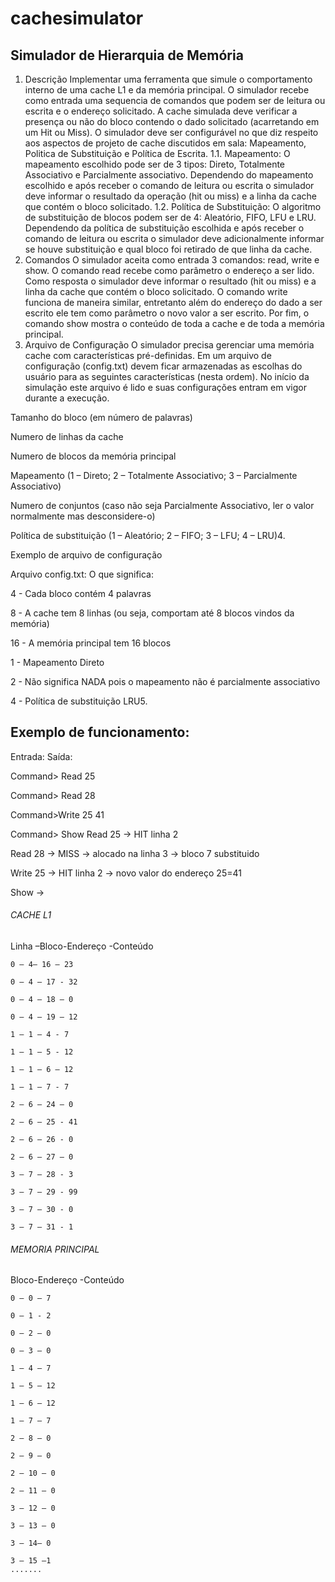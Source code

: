 # cachesimulator
## Simulador de Hierarquia de Memória
1. Descrição
Implementar uma ferramenta que simule o comportamento interno de uma cache L1 e da memória
principal. O simulador recebe como entrada uma sequencia de comandos que podem ser de leitura ou
escrita e o endereço solicitado. A cache simulada deve verificar a presença ou não do bloco contendo o
dado solicitado (acarretando em um Hit ou Miss). O simulador deve ser configurável no que diz respeito
aos aspectos de projeto de cache discutidos em sala: Mapeamento, Politica de Substituição e Política de
Escrita.
1.1. Mapeamento:
O mapeamento escolhido pode ser de 3 tipos: Direto, Totalmente Associativo e Parcialmente
associativo. Dependendo do mapeamento escolhido e após receber o comando de leitura ou escrita o
simulador deve informar o resultado da operação (hit ou miss) e a linha da cache que contém o bloco
solicitado.
1.2. Política de Substituição:
O algoritmo de substituição de blocos podem ser de 4: Aleatório, FIFO, LFU e LRU. Dependendo da
política de substituição escolhida e após receber o comando de leitura ou escrita o simulador deve
adicionalmente informar se houve substituição e qual bloco foi retirado de que linha da cache.
2. Comandos
O simulador aceita como entrada 3 comandos: read, write e show. O comando read recebe como parâmetro
o endereço a ser lido. Como resposta o simulador deve informar o resultado (hit ou miss) e a linha da cache
que contém o bloco solicitado. O comando write funciona de maneira similar, entretanto além do endereço
do dado a ser escrito ele tem como parâmetro o novo valor a ser escrito. Por fim, o comando show mostra o
conteúdo de toda a cache e de toda a memória principal.
3. Arquivo de Configuração
O simulador precisa gerenciar uma memória cache com características pré-definidas. Em um arquivo de
configuração (config.txt) devem ficar armazenadas as escolhas do usuário para as seguintes características
(nesta ordem). No início da simulação este arquivo é lido e suas configurações entram em vigor durante a
execução.

Tamanho do bloco (em número de palavras)

Numero de linhas da cache

Numero de blocos da memória principal

Mapeamento (1 – Direto; 2 – Totalmente Associativo; 3 – Parcialmente Associativo)

Numero de conjuntos (caso não seja Parcialmente Associativo, ler o valor normalmente mas desconsidere-o)

Política de substituição (1 – Aleatório; 2 – FIFO; 3 – LFU; 4 – LRU)4.

Exemplo de arquivo de configuração

Arquivo config.txt: O que significa:

4 - Cada bloco contém 4 palavras

8 - A cache tem 8 linhas (ou seja, comportam até 8 blocos vindos da memória)

16 - A memória principal tem 16 blocos

1 - Mapeamento Direto

2 - Não significa NADA pois o mapeamento não é parcialmente associativo

4 - Política de substituição LRU5.

## Exemplo de funcionamento:

Entrada: Saída:

Command> Read 25

Command> Read 28

Command>Write 25 41

Command> Show Read 25 -> HIT linha 2

Read 28 -> MISS -> alocado na linha 3 -> bloco 7 substituido

Write 25 -> HIT linha 2 -> novo valor do endereço 25=41

Show ->

###### CACHE L1

Linha –Bloco-Endereço -Conteúdo
```
0 – 4– 16 – 23

0 – 4 – 17 - 32

0 – 4 – 18 – 0

0 – 4 – 19 – 12

1 – 1 – 4 - 7

1 – 1 – 5 - 12

1 – 1 – 6 – 12

1 – 1 – 7 - 7

2 – 6 – 24 – 0

2 – 6 – 25 - 41

2 – 6 – 26 - 0

2 – 6 – 27 – 0

3 – 7 – 28 - 3

3 – 7 – 29 - 99

3 – 7 – 30 - 0

3 – 7 – 31 - 1
```
###### MEMORIA PRINCIPAL

Bloco-Endereço -Conteúdo
```
0 – 0 – 7

0 – 1 - 2

0 – 2 – 0

0 – 3 – 0

1 – 4 – 7

1 – 5 – 12

1 – 6 – 12

1 – 7 – 7

2 – 8 – 0

2 – 9 – 0

2 – 10 – 0

2 – 11 – 0

3 – 12 – 0

3 – 13 – 0

3 – 14– 0

3 – 15 –1
.......
```
